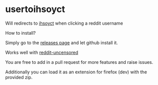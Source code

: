 # usertoihsoyct

Will redirects to [ihsoyct](https://ihsoyct.github.io/) when clicking a reddit username

How to install?

Simply go to the [releases page](https://github.com/airborne-commando/usertoihsoyct/releases/tag/1.0) and let github install it.

Works well with [reddit-uncensored](https://github.com/Fubs/reddit-uncensored)

You are free to add in a pull request for more features and raise issues.


Additionally you can load it as an extension for firefox (dev) with the provided zip.
